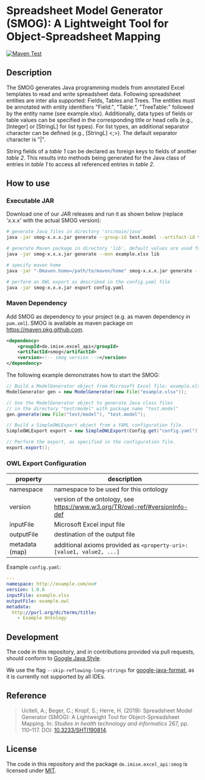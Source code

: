 # Spreadsheet Model Generator (SMOG): A Lightweight Tool for Object-Spreadsheet Mapping

[![Maven Test](https://github.com/Onto-Med/SMOG/actions/workflows/maven-test.yml/badge.svg)](https://github.com/Onto-Med/SMOG/actions/workflows/maven-test.yml)

## Description

The SMOG generates Java programming models from annotated Excel templates to read and write spreadsheet data.
Following spreadsheet entities are inter alia supported: Fields, Tables and Trees.
The entities must be annotated with entity identifiers "Field:", "Table:", "TreeTable:" followed by the entity
name (see example.xlsx). Additionally, data types of fields or table values can be specified in the corresponding
title or head cells (e.g., [Integer] or [StringL] for list types). For list types, an additional separator character
can be defined (e.g., [StringL] <;>). The default separator character is "|".

String fields of a *table 1* can be declared as foreign keys to fields of another *table 2*.
This results into methods being generated for the Java class of entries in *table 1* to access all referenced entries in
*table 2*.

## How to use

### Executable JAR

Download one of our JAR releases and run it as shown below (replace 'x.x.x' with the actual SMOG version):

```sh
# generate Java files in directory 'src/main/java'
java -jar smog-x.x.x.jar generate --group-id test.model --artifact-id test_artifact --version 0.1.0 example.xlsx src/main/java

# generate Maven package in directory 'lib', default values are used for --group-id, --artifact-id, and --version
java -jar smog-x.x.x.jar generate --mvn example.xlsx lib

# specify maven home
java -jar "-Dmaven.home=/path/to/maven/home" smog-x.x.x.jar generate --mvn example.xlsx lib
```

```sh
# perform an OWL export as described in the config.yaml file
java -jar smog-x.x.x.jar export config.yaml
```

### Maven Dependency

Add SMOG as dependency to your project (e.g. as maven dependency in `pom.xml`). SMOG is available as maven package
on https://maven.pkg.github.com.

```xml
<dependency>
    <groupId>de.imise.excel_api</groupId>
    <artifactId>smog</artifactId>
    <version><!-- smog version --></version>
</dependency>
```

The following example demonstrates how to start the SMOG:

```java
// Build a ModelGenerator object from Microsoft Excel file: example.xlsx
ModelGenerator gen = new ModelGenerator(new File("example.xlsx")); 

// Use the ModelGenerator object to generate Java class files
// in the directory "test/model" with package name "test.model"
gen.generate(new File("test/model"), "test.model");
```

```java
// Build a SimpleOWLExport object from a YAML configuration file.
SimpleOWLExport export = new SimpleOWLExport(Config.get("config.yaml"));

// Perform the export, as specified in the configuration file.
export.export();
```

### OWL Export Configuration

| property               | description                                                                   |
|------------------------|-------------------------------------------------------------------------------|
| namespace              | namespace to be used for this ontology                                        |
| version                | version of the ontology, see <https://www.w3.org/TR/owl-ref/#versionInfo-def> |
| inputFile              | Microsoft Excel input file                                                    |
| outputFile             | destination of the output file                                                |
| metadata (map)         | additional axioms provided as `<property-uri>: [value1, value2, ...]`         |

Example `config.yaml`:

```yaml
---
namespace: http://example.com/ex#
version: 1.0.0
inputFile: example.xlsx
outputFile: example.owl
metadata:
  http://purl.org/dc/terms/title:
    - Example Ontology
```

## Development

The code in this repository, and in contributions provided via pull requests, should conform to
[Google Java Style](https://google.github.io/styleguide/javaguide.html).

We use the flag `--skip-reflowing-long-strings` for [google-java-format](https://github.com/google/google-java-format),
as it is currently not supported by all IDEs.

## Reference

> Uciteli, A.; Beger, C.; Kropf, S.; Herre, H. (2019): Spreadsheet Model Generator (SMOG): A Lightweight Tool for
> Object-Spreadsheet Mapping. In: *Studies in health technology and informatics* 267, pp. 110–117. DOI:
> [10.3233/SHTI190814](https://doi.org/10.3233/SHTI190814).

## License

The code in this repository and the package `de.imise.excel_api:smog` is licensed under [MIT](LICENSE).
